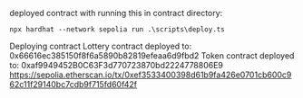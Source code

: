 deployed contract with running this in contract directory:

```
npx hardhat --network sepolia run .\scripts\deploy.ts
```

Deploying contract
Lottery contract deployed to: 0x66616ec385150f8f6a5890b82819efeaa6d9fbd2
Token contract deployed to: 0xaf9949452B0C63F3d770723870bd2224778806E9
https://sepolia.etherscan.io/tx/0xef3533400398d61b9fa426e0701cb600c962c11f29140bc7cdb9f715fd60f42f
